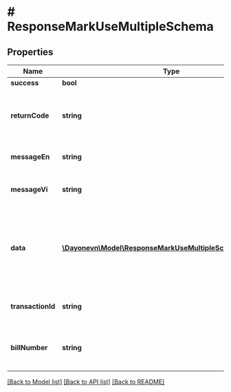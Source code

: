 # # ResponseMarkUseMultipleSchema

## Properties

Name | Type | Description | Notes
------------ | ------------- | ------------- | -------------
**success** | **bool** |  | [optional]
**returnCode** | **string** | Result code if failed. In case of successful request: value is null | [optional]
**messageEn** | **string** | Message notification in English | [optional]
**messageVi** | **string** | Message notification in Vietnamese | [optional]
**data** | [**\Dayonevn\Model\ResponseMarkUseMultipleSchemaDataInner[]**](ResponseMarkUseMultipleSchemaDataInner.md) | Detail items of voucher, if result is failed, response will return the first voucher code which is invalid | [optional]
**transactionId** | **string** | Transaction ID (if mark used successfully) | [optional]
**billNumber** | **string** | Bill number that vouchers were marked as used for. | [optional]

[[Back to Model list]](../../README.md#models) [[Back to API list]](../../README.md#endpoints) [[Back to README]](../../README.md)
